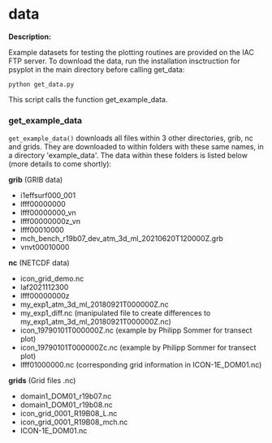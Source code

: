 # data 
**Description:**

Example datasets for testing the plotting routines are provided on the IAC FTP server. To download the data, run the installation insctruction for psyplot in the main directory before calling get_data:

    python get_data.py

This script calls the function get_example_data. 

### get_example_data 
```get_example_data()``` downloads all files within 3 other directories, grib, nc and grids. They are downloaded to within folders with these same names, in a directory 'example_data'. The data within these folders is listed below (more details to come shortly):

**grib** (GRIB data)
* i1effsurf000_001
* lfff00000000
* lfff00000000_vn
* lfff00000000z_vn
* lfff00010000
* mch_bench_r19b07_dev_atm_3d_ml_20210620T120000Z.grb
* vnvt00010000

**nc** (NETCDF data)
* icon_grid_demo.nc
* laf2021112300
* lfff00000000z
* my_exp1_atm_3d_ml_20180921T000000Z.nc
* my_exp1_diff.nc (manipulated file to create differences to my_exp1_atm_3d_ml_20180921T000000Z.nc)
* icon_19790101T000000Z.nc (example by Philipp Sommer for transect plot)
* icon_19790101T000000Zc.nc (example by Philipp Sommer for transect plot)
* lfff01000000.nc (corresponding grid information in ICON-1E_DOM01.nc)

**grids** (Grid files .nc)
* domain1_DOM01_r19b07.nc
* domain1_DOM01_r19b08.nc
* icon_grid_0001_R19B08_L.nc
* icon_grid_0001_R19B08_mch.nc
* ICON-1E_DOM01.nc


